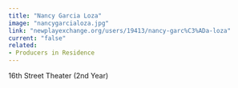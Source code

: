```yaml
---
title: "Nancy Garcia Loza"
image: "nancygarcialoza.jpg"
link: "newplayexchange.org/users/19413/nancy-garc%C3%ADa-loza"
current: "false"
related:
- Producers in Residence
---
```


16th Street Theater (2nd Year)
